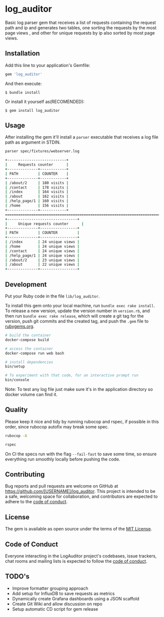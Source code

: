 # log_auditor

Basic log parser gem that receives a list of requests containing the request path and ip and generates two tables, one sorting the requests by the most page views , and other for unique requests by ip also sorted by most page views.

## Installation

Add this line to your application's Gemfile:

```ruby
gem 'log_auditor'
```

And then execute:

    $ bundle install

Or install it yourself as(RECOMENDED):

    $ gem install log_auditor

## Usage

After installing the gem it'll install a `parser` executable that receives a log file path as argument in STDIN.

```bash
parser spec/fixtures/webserver.log

+---------------------------+
|     Requests counter      |
+--------------+------------+
| PATH         | COUNTER    |
+--------------+------------+
| /about/2     | 180 visits |
| /contact     | 178 visits |
| /index       | 164 visits |
| /about       | 162 visits |
| /help_page/1 | 160 visits |
| /home        | 156 visits |
+--------------+------------+
========================================================================
+--------------------------------+
|     Unique requests counter      |
+--------------+-----------------+
| PATH         | COUNTER         |
+--------------+-----------------+
| /index       | 24 unique views |
| /home        | 24 unique views |
| /contact     | 24 unique views |
| /help_page/1 | 24 unique views |
| /about/2     | 23 unique views |
| /about       | 22 unique views |
+--------------+-----------------+
```

## Development

Put your Ruby code in the file `lib/log_auditor`.

To install this gem onto your local machine, run `bundle exec rake install`. To release a new version, update the version number in `version.rb`, and then run `bundle exec rake release`, which will create a git tag for the version, push git commits and the created tag, and push the `.gem` file to [rubygems.org](https://rubygems.org).

```bash
# build the container
docker-compose build

# access the container
docker-compose run web bash

# install dependencies
bin/setup

# To experiment with that code, for an interactive prompt run
bin/console
```

Note: To test any log file just make sure it's in the application directory so docker volume can find it.

## Quality

Please keep it nice and tidy by running rubocop and rspec, if possible in this order, since rubocop autofix may break some spec.

```bash
rubocop -A

rspec
```

On CI the specs run with the flag `--fail-fast` to save some time, so ensure everything run smoothly locally before pushing the code.

## Contributing

Bug reports and pull requests are welcome on GitHub at https://github.com/[USERNAME]/log_auditor. This project is intended to be a safe, welcoming space for collaboration, and contributors are expected to adhere to the [code of conduct](https://github.com/[USERNAME]/log_auditor/blob/master/CODE_OF_CONDUCT.md).

## License

The gem is available as open source under the terms of the [MIT License](https://opensource.org/licenses/MIT).

## Code of Conduct

Everyone interacting in the LogAuditor project's codebases, issue trackers, chat rooms and mailing lists is expected to follow the [code of conduct](https://github.com/[USERNAME]/log_auditor/blob/master/CODE_OF_CONDUCT.md).

## TODO's

- Improve formatter grouping approach
- Add setup for InfluxDB to save requests as metrics
- Dynamically create Grafana dashboards using a JSON scaffold
- Create Git Wiki and allow discussion on repo
- Setup automatic CD script for gem release
